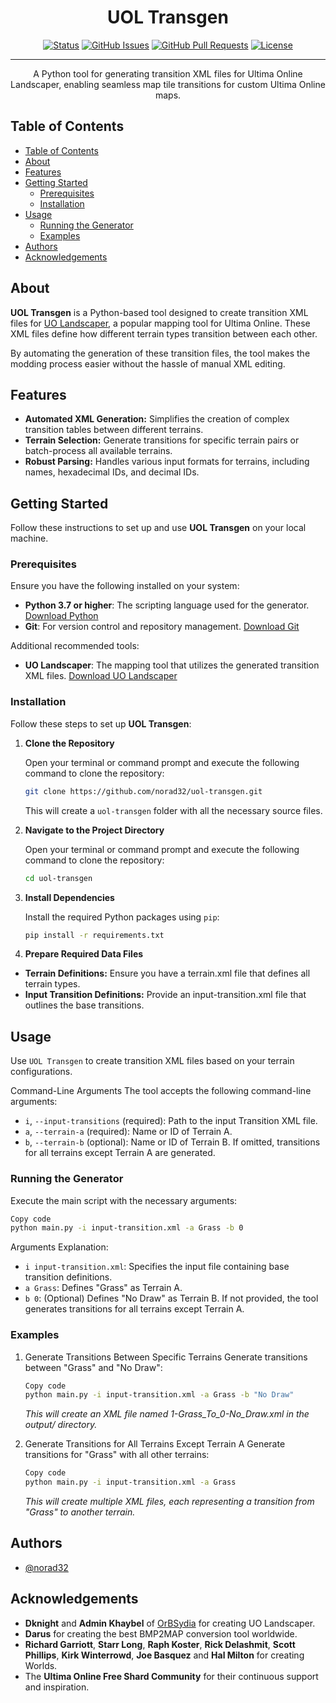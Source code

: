 <h1 align="center">UOL Transgen</h1>

<div align="center">
    
  [![Status](https://img.shields.io/badge/status-active-brightgreen.svg)](https://github.com/norad32/uol-transgen)
  [![GitHub Issues](https://img.shields.io/github/issues/norad32/uol-transgen.svg)](https://github.com/norad32/uol-transgen/issues)
  [![GitHub Pull Requests](https://img.shields.io/github/issues-pr/norad32/uol-transgen.svg)](https://github.com/norad32/uo-uol-transgen/pulls)
  [![License](https://img.shields.io/github/license/norad32/uol-transgen.svg)](https://github.com/norad32/uol-transgen/blob/main/LICENSE)
  
</div>

---

<p align="center"> A Python tool for generating transition XML files for Ultima Online Landscaper, enabling seamless map tile transitions for custom Ultima Online maps.
    <br> 
</p>

## Table of Contents

- [Table of Contents](#table-of-contents)
- [About ](#about-)
- [Features ](#features-)
- [Getting Started ](#getting-started-)
  - [Prerequisites](#prerequisites)
  - [Installation](#installation)
- [Usage ](#usage-)
  - [Running the Generator](#running-the-generator)
  - [Examples](#examples)
- [Authors ](#authors-)
- [Acknowledgements ](#acknowledgements-)

## About <a name="about"></a>

**UOL Transgen** is a Python-based tool designed to create transition XML files for [UO Landscaper](https://uo.wzk.cz/uolandscaper/), a popular mapping tool for Ultima Online. These XML files define how different terrain types transition between each other.

By automating the generation of these transition files, the tool makes the modding process easier without the hassle of manual XML editing.

## Features <a name="features"></a>

- **Automated XML Generation:** Simplifies the creation of complex transition tables between different terrains.
- **Terrain Selection:** Generate transitions for specific terrain pairs or batch-process all available terrains.
- **Robust Parsing:** Handles various input formats for terrains, including names, hexadecimal IDs, and decimal IDs.

## Getting Started <a name="getting-started"></a>

Follow these instructions to set up and use **UOL Transgen** on your local machine.

### Prerequisites

Ensure you have the following installed on your system:

- **Python 3.7 or higher**: The scripting language used for the generator. [Download Python](https://www.python.org/downloads/)
- **Git**: For version control and repository management. [Download Git](https://git-scm.com/downloads)

Additional recommended tools:

- **UO Landscaper**: The mapping tool that utilizes the generated transition XML files. [Download UO Landscaper](https://uo.wzk.cz/uolandscaper/)

### Installation

Follow these steps to set up **UOL Transgen**:

1. **Clone the Repository**

   Open your terminal or command prompt and execute the following command to clone the repository:

   ```bash
   git clone https://github.com/norad32/uol-transgen.git
   ```

   This will create a `uol-transgen` folder with all the necessary source files.

2. **Navigate to the Project Directory**

   Open your terminal or command prompt and execute the following command to clone the repository:

   ```bash
   cd uol-transgen
   ```

3. **Install Dependencies**

   Install the required Python packages using `pip`:

   ```bash
   pip install -r requirements.txt
   ```

4. **Prepare Required Data Files**

- **Terrain Definitions:** Ensure you have a terrain.xml file that defines all terrain types.
- **Input Transition Definitions:** Provide an input-transition.xml file that outlines the base transitions.

## Usage <a name="usage"></a>

Use `UOL Transgen` to create transition XML files based on your terrain configurations.

Command-Line Arguments <a name="command-line-arguments"></a>
The tool accepts the following command-line arguments:

- `i`, `--input-transitions` (required): Path to the input Transition XML file.
- `a`, `--terrain-a` (required): Name or ID of Terrain A.
- `b`, `--terrain-b` (optional): Name or ID of Terrain B. If omitted, transitions for all terrains except Terrain A are generated.

### Running the Generator

Execute the main script with the necessary arguments:

```bash
Copy code
python main.py -i input-transition.xml -a Grass -b 0
```

Arguments Explanation:

- `i input-transition.xml`: Specifies the input file containing base transition definitions.
- `a Grass`: Defines "Grass" as Terrain A.
- `b 0`: (Optional) Defines "No Draw" as Terrain B. If not provided, the tool generates transitions for all terrains except Terrain A.

### Examples

1. Generate Transitions Between Specific Terrains
   Generate transitions between "Grass" and "No Draw":

   ```bash
   Copy code
   python main.py -i input-transition.xml -a Grass -b "No Draw"
   ```

   _This will create an XML file named 1-Grass_To_0-No_Draw.xml in the output/ directory._

2. Generate Transitions for All Terrains Except Terrain A
   Generate transitions for "Grass" with all other terrains:

   ```bash
   Copy code
   python main.py -i input-transition.xml -a Grass
   ```

   _This will create multiple XML files, each representing a transition from "Grass" to another terrain._

## Authors <a name = "authors"></a>

- [@norad32](https://github.com/norad32)

## Acknowledgements <a name = "acknowledgement"></a>

- **Dknight** and **Admin Khaybel** of [OrBSydia](https://orbsydia.com/) for creating UO Landscaper.
- **Darus** for creating the best BMP2MAP conversion tool worldwide.
- **Richard Garriott**, **Starr Long**, **Raph Koster**, **Rick Delashmit**, **Scott Phillips**, **Kirk Winterrowd**, **Joe Basquez** and **Hal Milton** for creating Worlds.
- The **Ultima Online Free Shard Community** for their continuous support and inspiration.

